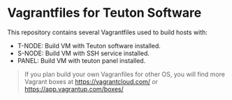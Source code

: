 
# Vagrantfiles for Teuton Software

This repository contains several Vagrantfiles used to build hosts with:
* T-NODE: Build VM with Teuton software installed.
* S-NODE: Build VM with SSH service installed.
* PANEL: Build VM with teuton panel installed.

> If you plan build your own Vagranfiles for other OS, you will find more Vagrant boxes at https://vagrantcloud.com/ or https://app.vagrantup.com/boxes/
